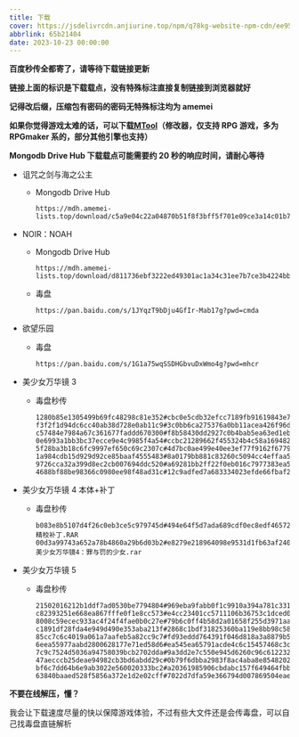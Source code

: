```yaml
---
title: 下载
cover: https://jsdelivrcdn.anjiurine.top/npm/q78kg-website-npm-cdn/ee95b3a2-55de-4de4-a3ce-d719bab95d00.png
abbrlink: 65b21404
date: 2023-10-23 00:00:00
---
```


**百度秒传全都寄了，请等待下载链接更新**

**链接上面的标识是下载载点，没有特殊标注直接复制链接到浏览器就好**

**记得改后缀，压缩包有密码的密码无特殊标注均为 amemei**

**如果你觉得游戏太难的话，可以下载[MTool](https://afdian.net/a/AdventCirno)（修改器，仅支持 RPG 游戏，多为 RPGmaker 系的，部分其他引擎也支持）**

**Mongodb Drive Hub 下载载点可能需要约 20 秒的响应时间，请耐心等待**

- 诅咒之剑与海之公主

  - Mongodb Drive Hub

    ```
    https://mdh.amemei-lists.top/download/c5a9e04c22a04870b51f8f3bff5f701e09ce3a14c01b792cb5fe3c4558475641
    ```

- NOIR：NOAH

  - Mongodb Drive Hub

    ```
    https://mdh.amemei-lists.top/download/d811736ebf3222ed49301ac1a34c31ee7b7ce3b4224bb45065e45b4344502323
    ```

  - 毒盘

    ```
    https://pan.baidu.com/s/1JYqzT9bDju4GfIr-Mab17g?pwd=cmda
    ```

- 欲望乐园

  - 毒盘

    ```
    https://pan.baidu.com/s/1G1a75wqSSDHGbvuDxWmo4g?pwd=mhcr
    ```

- 美少女万华镜 3

  - 毒盘秒传

    ```
    1280b85e1305499b69fc48298c81e352#cbc0e5cdb32efcc7189fb91619843e7c#734003200#MSN3.7z.007
    f3f2f1d94dc6cc40ab38d728e0ab11c9#3c0bb6ca275376a0bb11acea426f96dc#493209884#MSN3.7z.008
    c57484e7984a67c361677faddd670300#f8b58430dd2927c0b4bab5ea63ed1ebd#734003200#MSN3.7z.006
    0e6993a1bb3bc37ecce9e4c9985f4a54#ccbc21289662f455324b4c58a1694826#734003200#MSN3.7z.005
    5f28ba3b18c6fc9997ef650c69c2307c#4d7bc0ae499e40ee3ef77f9162f67796#734003200#MSN3.7z.004
    1a984cdb15d929d92ce85baaf4555483#8a0179bb881c83260c5094cc4effaa55#734003200#MSN3.7z.003
    9726cca32a399d8ec2cb007694ddc520#a69281bb2ff22f0eb016c7977383ea54#734003200#MSN3.7z.002
    4688bf88be98366c0980ee98f48ad31c#12c9adfed7a683334023efde66fbaf2a#734003200#MSN3.7z.001
    ```

- 美少女万华镜 4 本体+补丁

  - 毒盘秒传

    ```
    b083e8b5107d4f26c0eb3ce5c979745d#494e64f5d7ada689cdf0ec8edf465724#112649577#V2.0精校补丁.RAR
    00d3a99743a652a78b4860a29b6d03b2#e8279e218964098e9531d1fb63af2402#3698716049#美少女万华镜4：罪与罚的少女.rar
    ```

- 美少女万华镜 5

  - 毒盘秒传

    ```
    21502016212b1ddf7ad0530be7794804#969eba9fabb0f1c9910a394a781c331b#734003200#MEI5UZ.7z.003
    c82393251e668ea867fffe0f1e8cc573#e4cc23401cc5711106b36753c1dced09#734003200#MEI5UZ.7z.007
    8008c59ecec933ac4f24f4fae0b0c27e#79b6c0ff4b58d2a01658f255d3971aac#734003200#MEI5UZ.7z.006
    c1891df28fda4e949d490e353aba213f#2868c1bdf31825360ba119e8bb98c581#291734785#MEI5UZ.7z.010
    85cc7c6c4019a061a7aafeb5a82cc9c7#fd93eddd764391f046d818a3a8879b50#734003200#MEI5UZ.7z.005
    6eea55977aabd2800628177e71ed58d6#ea545ea65791acde4c6c15457468c3c4#734003200#MEI5UZ.7z.002
    7c9c7524d5036a94758039bcb2702dda#9a3dd2e7c550e945d6260c96c612232f#734003200#MEI5UZ.7z.001
    47aecccb25deae94982cb3bd6abdd29c#0b79f6dbba2983f8ac4aba8e85482026#734003200#MEI5UZ.7z.009
    bf6c7dd64b6e9ab3022e560020333bc2#a20361985906cbdabc157f649464fbbf#734003200#MEI5UZ.7z.004
    63840baaed528f5856a372e1d2e02cff#7022d7dfa59e366794d007869504eae1#734003200#MEI5UZ.7z.008
    ```

**不要在线解压，懂？**

我会让下载速度尽量的快以保障游戏体验，不过有些大文件还是会传毒盘，可以自己找毒盘直链解析
